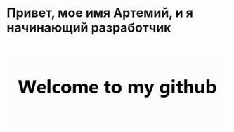 <h1>Привет, мое имя Артемий, и я начинающий разработчик<h1>
<img src="https://raw.githubusercontent.com/Wenwu-PA/Wenwu-PA/main/welcome-github.gif">
